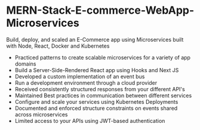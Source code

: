 # MERN-Stack-E-commerce-WebApp-Microservices

Build, deploy, and scaled an E-Commerce app using Microservices built with Node, React, Docker and Kubernetes

- Practiced patterns to create scalable microservices for a variety of app domains
- Build a Server-Side-Rendered React app using Hooks and Next JS
- Developed a custom implementation of an event bus
- Run a development environment through a cloud provider
- Received consistently structured responses from your different API's
- Maintained Best practices in communication between different services
- Configure and scale your services using Kubernetes Deployments
- Documented and enforced structure constraints on events shared across microservices
- Limited access to your APIs using JWT-based authentication
